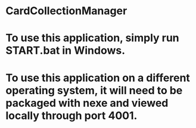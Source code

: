 # CardCollectionManager
# To use this application, simply run START.bat in Windows.
# To use this application on a different operating system, it will need to be packaged with nexe and viewed locally through port 4001.

 
